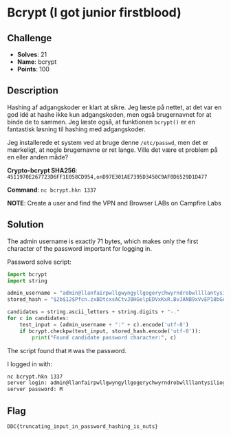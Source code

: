 # Bcrypt (I got junior firstblood)
## Challenge
- **Solves**: 21
- **Name**: bcrypt
- **Points**: 100

## Description
Hashing af adgangskoder er klart at sikre. Jeg læste på nettet, at det var en god idé at hashe ikke kun adgangskoden, men også brugernavnet for at binde de to sammen. Jeg læste også, at funktionen `bcrypt()` er en fantastisk løsning til hashing med adgangskoder.  

Jeg installerede et system ved at bruge denne `/etc/passwd`, men det er mærkeligt, at nogle brugernavne er ret lange. Ville det være et problem på en eller anden måde?  

**Crypto-bcrypt SHA256**:  
`4511970E267723D6FF1E058CD954,onD97E301AE7395D3450C9AF0D6529D1D477`  

**Command**: `nc bcrypt.hkn 1337`

**NOTE**: Create a user and find the VPN and Browser LABs on Campfire Labs

## Solution
The admin username is exactly 71 bytes, which makes only the first character of the password important for logging in.  

Password solve script:  
```python
import bcrypt
import string

admin_username = "admin@llanfairpwllgwyngyllgogerychwyrndrobwllllantysiliogogogoch.co.uk"
stored_hash = "$2b$12$Pfcn.zxBDtcxsACtvJBHGelpEDVxKxR.BvJANB9xVvEP18bGAk.I."

candidates = string.ascii_letters + string.digits + "-."
for c in candidates:
    test_input = (admin_username + ":" + c).encode('utf-8')
    if bcrypt.checkpw(test_input, stored_hash.encode('utf-8')):
        print("Found candidate password character:", c)
```

The script found that `M` was the password.  

I logged in with:  
```bash
nc bcrypt.hkn 1337
server login: admin@llanfairpwllgwyngyllgogerychwyrndrobwllllantysiliogogogoch.co.uk
server password: M
```

## Flag
`DDC{truncating_input_in_password_hashing_is_nuts}`